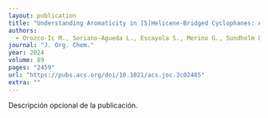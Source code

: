 ```yaml
---
layout: publication
title: "Understanding Aromaticity in [5]Helicene-Bridged Cyclophanes: A Comprehensive Study"
authors:
  - Orozco-Ic M., Soriano-Agueda L., Escayola S., Merino G., Sundholm D., Matito E.
journal: "J. Org. Chem."
year: 2024
volume: 89
pages: "2459"
url: "https://pubs.acs.org/doi/10.1021/acs.joc.3c02485"
extra: ""
---
```


Descripción opcional de la publicación.
